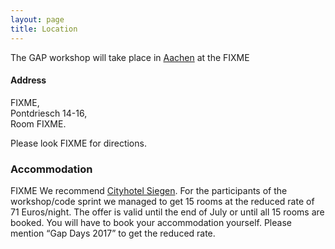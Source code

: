 ```yaml
---
layout: page
title: Location
---
```


The GAP workshop will take place in
[Aachen](http://www.aachen.de/) at the
FIXME

<h4>Address</h4>
FIXME, <br>
Pontdriesch 14-16, <br>
Room FIXME.


Please look FIXME for directions.

<h3>Accommodation</h3>

FIXME
We recommend <a href="http://www.cityhotel-siegen.de">Cityhotel Siegen</a>.
For the participants of the workshop/code sprint we managed to
get 15 rooms at the reduced rate of 71 Euros/night.
The offer is valid until the end of July or until all 15 rooms are booked.
You will have to book your accommodation yourself. Please
mention <Q>Gap Days 2017</Q> to get the reduced rate.
